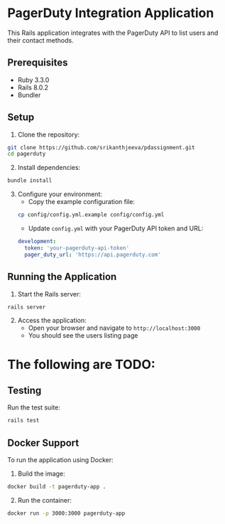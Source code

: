 # PagerDuty Integration Application

This Rails application integrates with the PagerDuty API to list users and their contact methods.

## Prerequisites

- Ruby 3.3.0
- Rails 8.0.2
- Bundler

## Setup

1. Clone the repository:
```bash
git clone https://github.com/srikanthjeeva/pdassignment.git
cd pagerduty
```

2. Install dependencies:
```bash
bundle install
```

3. Configure your environment:
   - Copy the example configuration file:
   ```bash
   cp config/config.yml.example config/config.yml
   ```
   - Update `config.yml` with your PagerDuty API token and URL:
   ```yaml
   development:
     token: 'your-pagerduty-api-token'
     pager_duty_url: 'https://api.pagerduty.com'
   ```

## Running the Application

1. Start the Rails server:
```bash
rails server
```

2. Access the application:
   - Open your browser and navigate to `http://localhost:3000`
   - You should see the users listing page

# The following are TODO:
## Testing

Run the test suite:
```bash
rails test
```

## Docker Support

To run the application using Docker:

1. Build the image:
```bash
docker build -t pagerduty-app .
```

2. Run the container:
```bash
docker run -p 3000:3000 pagerduty-app
```

 